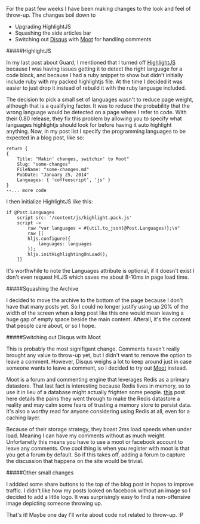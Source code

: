 For the past few weeks I have been making changes to the look and feel of throw-up.  The changes boil down to

* Upgrading HighlightJS
* Squashing the side articles bar
* Switching out [Disqus](lkhlkh) with [Moot](http://moot.it) for handling comments

#####HighlightJS

In my last post about Guard, I mentioned that I turned off [HighlightJS](lkhlkh) because I was having issues getting it to detect the right language for a code block, and because I had a ruby snippet to show but didn't initially include ruby with my packed highlightjs file.  At the time I decided it was easier to just drop it instead of rebuild it with the ruby language included.

The decision to pick a small set of languages wasn't to reduce page weight, although that is a qualifying factor.  It was to reduce the probability that the wrong language would be detected on a page where I refer to code.  With their 0.80 release, they fix this problem by allowing you to specify what languages highlightjs should look for before having it auto highlight anything.  Now, in my post list I specify the programming languages to be expected in a blog post, like so:

    return {
    {
        Title: "Makin' changes, switchin' to Moot"
        Slug: "some-changes"
        FileName: "some-changes.md"
        PubDate: "January 25, 2014"
        Languages: { 'coffeescript', 'js' }
    }
    --... more code

I then initialize HighlightJS like this:

    if @Post.Languages
        script src: '/content/js/highlight.pack.js'
        script -> 
            raw "var languages = #{util.to_json(@Post.Languages)};\n"
            raw [[
            hljs.configure({
                languages: languages
            });
            hljs.initHighlightingOnLoad();
        ]]

It's worthwhile to note the Languages attribute is optional, if it doesn't exist I don't even request HLJS which saves me about 8-10ms in page load time.

#####Squashing the Archive

I decided to move the archive to the bottom of the page because I don't have that many posts yet.  So I could no longer justify using up 20% of the width of the screen when a long post like this one would mean leaving a huge gap of empty space beside the main content.  Afterall, it's the content that people care about, or so I hope.  

#####Switching out Disqus with Moot

This is probably the most signifigant change.  Comments haven't really brought any value to throw-up yet, but I didn't want to remove the option to leave a comment.  However, Disqus weighs a lot to keep around just in case someone wants to leave a comment, so I decided to try out [Moot](http://moot.it) instead.  

Moot is a forum and commenting engine that leverages Redis as a primary datastore.  That last fact is interesting because Redis lives in memory, so to use it in lieu of a database might actually frighten some people.  [this](https://moot.it/blog/technology/redis-as-primary-datastore-wtf.html) post here details the pains they went through to make the Redis datastore a reality and may calm some fears of trusting a memory store to persist data.  It's also a worthy read for anyone considering using Redis at all, even for a caching layer. 

Because of their storage strategy, they boast 2ms load speeds when under load.  Meaning I can have my comments without as much weight.  Unfortanetly this means you have to use a moot or facebook account to leave any comments.  One cool thing is when you register with moot is that you get a forum by default.  So if this takes off, adding a forum to capture the discussion that happens on the site would be trivial.

#####Other small changes

I addded some share buttons to the top of the blog post in hopes to improve traffic.  I didn't like how my posts looked on facebook without an image so I decided to add a little logo.  It was surprisingly easy to find a non-offensive image depicting someone throwing up.

That's it!  Maybe one day I'll write about code not related to throw-up.  :P


